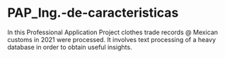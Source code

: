 # PAP_Ing.-de-caracteristicas
In this Professional Application Project clothes trade records @ Mexican customs in 2021 were processed. 
It involves text processing of a heavy database in order to obtain useful insights.
